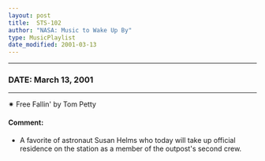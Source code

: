 ```yaml
---
layout: post
title:  STS-102
author: "NASA: Music to Wake Up By"
type: MusicPlaylist
date_modified: 2001-03-13
---
```


----
### DATE: March 13, 2001
----
✷ Free Fallin' by Tom Petty

#### Comment:
* A favorite of astronaut Susan Helms who today will take up official residence on the station as a member of the outpost's second crew.
